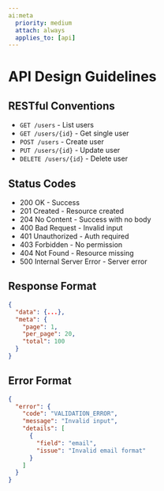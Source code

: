 ```yaml
---
ai:meta
  priority: medium
  attach: always
  applies_to: [api]
---
```


# API Design Guidelines

## RESTful Conventions

- `GET /users` - List users
- `GET /users/{id}` - Get single user
- `POST /users` - Create user
- `PUT /users/{id}` - Update user
- `DELETE /users/{id}` - Delete user

## Status Codes

- 200 OK - Success
- 201 Created - Resource created
- 204 No Content - Success with no body
- 400 Bad Request - Invalid input
- 401 Unauthorized - Auth required
- 403 Forbidden - No permission
- 404 Not Found - Resource missing
- 500 Internal Server Error - Server error

## Response Format

```json
{
  "data": {...},
  "meta": {
    "page": 1,
    "per_page": 20,
    "total": 100
  }
}
```

## Error Format

```json
{
  "error": {
    "code": "VALIDATION_ERROR",
    "message": "Invalid input",
    "details": [
      {
        "field": "email",
        "issue": "Invalid email format"
      }
    ]
  }
}
```
